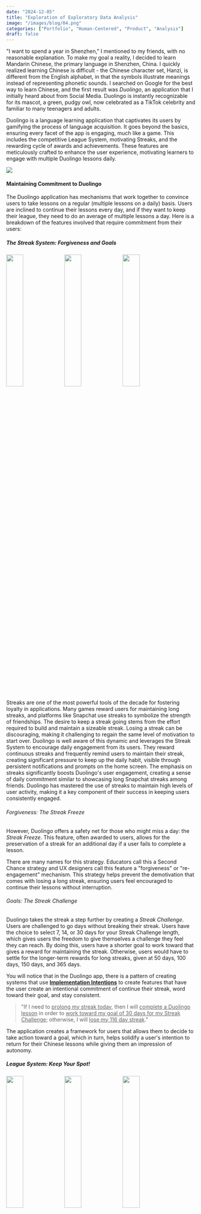 ```yaml
---
date: "2024-12-05"
title: "Exploration of Exploratory Data Analysis"
image: "/images/blog/04.png"
categories: ["Portfolio", "Human-Centered", "Product", "Analysis"]
draft: false
---
```


"I want to spend a year in Shenzhen," I mentioned to my friends, with no reasonable explanation. To make my goal a reality, I decided to learn Mandarin Chinese, the primary language in Shenzhen, China. I quickly realized learning Chinese is difficult - the Chinese character set, Hanzi, is different from the English alphabet, in that the symbols illustrate meanings instead of representing phonetic sounds. I searched on Google for the best way to learn Chinese, and the first result was *Duolingo*, an application that I initially heard about from Social Media.  Duolingo is instantly recognizable for its mascot, a green, pudgy owl, now celebrated as a TikTok celebrity and familiar to many teenagers and adults.

Duolingo is a language learning application that captivates its users by gamifying the process of language acquisition. It goes beyond the basics, ensuring every facet of the app is engaging, much like a game. This includes the competitive League System, motivating Streaks, and the rewarding cycle of awards and achievements. These features are meticulously crafted to enhance the user experience, motivating learners to engage with multiple Duolingo lessons daily.

<img src="/images/blog/03-EngagementDiagram.png">


#### Maintaining Commitment to Duolingo

The Duolingo application has mechanisms that work together to convince users to take lessons on a regular (multiple lessons on a daily) basis. Users are inclined to continue their lessons every day, and if they want to keep their league, they need to do an average of multiple lessons a day. Here is a breakdown of the features involved that require commitment from their users:

##### The Streak System: Forgiveness and Goals

<div class="d-flex justify-content-evenly">
  <img src="/images/blog/03-StreakSystem-before.png" style="width: 30%;">
  <img src="/images/blog/03-StreakSystem-middle.png" style="width: 30%;">
  <img src="/images/blog/03-StreakSystem-after.png" style="width: 30%;">
</div>

Streaks are one of the most powerful tools of the decade for fostering loyalty in applications. Many games reward users for maintaining long streaks, and platforms like Snapchat use streaks to symbolize the strength of friendships. The desire to keep a streak going stems from the effort required to build and maintain a sizeable streak. Losing a streak can be discouraging, making it challenging to regain the same level of motivation to start over. Duolingo is well aware of this dynamic and leverages the Streak System to encourage daily engagement from its users. They reward continuous streaks and frequently remind users to maintain their streak, creating significant pressure to keep up the daily habit, visible through persistent notifications and prompts on the home screen. The emphasis on streaks significantly boosts Duolingo's user engagement, creating a sense of daily commitment similar to showcasing long Snapchat streaks among friends. Duolingo has mastered the use of streaks to maintain high levels of user activity, making it a key component of their success in keeping users consistently engaged.

###### Forgiveness: *The Streak Freeze*

However, Duolingo offers a safety net for those who might miss a day: the *Streak Freeze*. This feature, often awarded to users, allows for the preservation of a streak for an additional day if a user fails to complete a lesson. 

There are many names for this strategy. Educators call this a Second Chance strategy and UX designers call this feature a "forgiveness" or "re-engagement" mechanism. This strategy helps prevent the demotivation that comes with losing a long streak, ensuring users feel encouraged to continue their lessons without interruption.

###### Goals: *The Streak Challenge*

Duolingo takes the streak a step further by creating a *Streak Challenge*. Users are challenged to go days without breaking their streak. Users have the choice to select 7, 14, or 30 days for your Streak Challenge length, which gives users the freedom to give themselves a challenge they feel they can reach. By doing this, users have a shorter goal to work toward that gives a reward for maintaining the streak. Otherwise, users would have to settle for the longer-term rewards for long streaks, given at 50 days, 100 days, 150 days, and 365 days.

You will notice that in the Duolingo app, there is a pattern of creating systems that use **[Implementation Intentions](https://www.researchgate.net/publication/232586066_Implementation_Intentions_Strong_Effects_of_Simple_Plans)** to create features that have the user create an intentional commitment of continue their streak, word toward their goal, and stay consistent.

 > "If I need to <u>prolong my streak today</u>, then I will <u>complete a Duolingo lesson</u> in order to <u>work toward my goal of 30 days for my Streak Challenge</u>; otherwise, I will <u>lose my 116 day streak</u>."

The application creates a framework for users that allows them to decide to take action toward a goal, which in turn, helps solidify a user's intention to return for their Chinese lessons while giving them an impression of autonomy.

##### League System: Keep Your Spot!

<div class="d-flex justify-content-evenly">
  <img src="/images/blog/03-LeagueSystem-AlmostDZone.png" style="width: 30%;">
  <img src="/images/blog/03-LeagueSystem-First.png" style="width: 30%;">
  <img src="/images/blog/03-LeagueSystem-Promotion.png" style="width: 30%;">
</div>

The League System in Duolingo adds a competitive twist by grouping users to vie against one another. Winning comes in various forms, but there's a clear path to losing: landing in the Demotion Zone with one of the lowest scores at the league's conclusion results in demotion. Stay above this threshold, and you maintain your current standing or, if you're in the Promotion Zone, ascend to the next league.

Leagues offer more than just competition; they present a challenge of upkeep similar to maintaining a streak. Failing to earn enough XP from lessons means falling back to a previous league, which can feel like a setback after investing considerable effort. Climbing back to a former league is possible, yet it demands a significant commitment, pushing users to complete enough lessons to avoid demotion.

<div class="d-flex justify-content-evenly">
  <img src="/images/blog/03-LeagueSystem-DZone.png" style="width: 30%;">
  <img src="/images/blog/03-LeagueSystem-demotion.png" style="width: 30%;">
</div>

Despite the pressure leagues might impose, opting out isn't an option. Completion of a league automatically enrolls users in the next cycle post-lesson. This means users are continuously engaged in either staving off demotion or striving for promotion, ensuring a persistent, if challenging, engagement with the app. While lessons seem to be fun, features like these make it more stressful to have fun doing lessons, as there is a larger matter at hand: maintaining your level or moving to the next level. This competition-stimulating feature is an example of The Overjustification Effect, and how rewards may cause people to lose motivation for activities they used to believe were fun. Instead of the users wanting to do lessons, this system causes users feel like they need to do lessons to maintain their standing.

##### Don't Let Your Friend Down: Friend Quests

<div class="d-flex justify-content-evenly">
  <img src="/images/blog/03-FriendQuest.png" style="width: 30%;">
</div>
You wouldn't want to let your friend down, would you? If you do, they'll know. The Friend Quests feature in Duolingo pairs you with a mutual friend from the list of people you follow on the platform, fostering accountability for both of you to complete these quests. This way, your commitment isn't just to the app but also to your friend who depends on your contribution, just as you depend on theirs. Unlike the League System, Friend Quests are set automatically, but with a significant distinction: you sometimes have the option to choose the friend with whom you want to complete the quest. By initiating a Friend Quest, Duolingo offers another incentive to return to the app: to undertake lessons that keep you accountable to your friends. Furthermore, the app empowers you to choose your quest partner, potentially leading to selections based on who you value more, enhancing the personal connection to the learning journey.

> Thank you for reading this far! This is section 1 of 4 sections. More to be posted soon. I will be covering "Combatting Lesson Fatigue", "Variegated Reminders", and "Prestige: Stay Consistent or Lose It". Expect an update in 1 week! -Nathan Daeila

#### References

[Gollwitzer, Peter. (1999). Implementation Intentions: Strong Effects of Simple Plans. American Psychologist. 54. 493-503. 10.1037/0003-066X.54.7.493.](https://www.researchgate.net/publication/232586066_Implementation_Intentions_Strong_Effects_of_Simple_Plans)